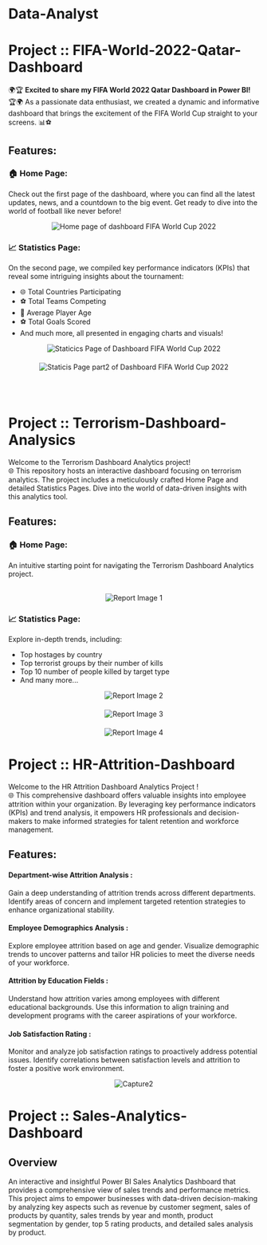 # Data-Analyst
# Project :: FIFA-World-2022-Qatar-Dashboard
🌍🏆 **Excited to share my FIFA World 2022 Qatar Dashboard in Power BI!** 🏆🌍
As a passionate data enthusiast, we created a dynamic and informative dashboard that brings the excitement of the FIFA World Cup straight to your screens. 📊⚽
## Features:
### 🏠 Home Page:
Check out the first page of the dashboard, where you can find all the latest updates, news, and a countdown to the big event. Get ready to dive into the world of football like never before!
<p align="center">
  <img src="Power BI Qatar Dashboard Analytic/Home page of dashboard FIFA World Cup 2022.PNG" alt="Home page of dashboard FIFA World Cup 2022">
</p>

### 📈 Statistics Page:
On the second page, we compiled key performance indicators (KPIs) that reveal some intriguing insights about the tournament:
- 🌐 Total Countries Participating
- ⚽ Total Teams Competing
- 🎂 Average Player Age
- ⚽ Total Goals Scored
- And much more, all presented in engaging charts and visuals!
<p align="center">
  <img src="Power BI Qatar Dashboard Analytic/Staticics Page of Dashboard FIFA World Cup 2022.PNG" alt="Staticics Page of Dashboard FIFA World Cup 2022">
</p>
<p style="margin-bottom: 20px;" align="center"></p>

<p align="center">
  <img src="Power BI Qatar Dashboard Analytic/Staticis Page part2 of Dashboard FIFA World Cup 2022.PNG" alt="Staticis Page part2 of Dashboard FIFA World Cup 2022">
</p>
<br>
<br>

# Project :: Terrorism-Dashboard-Analysics
Welcome to the Terrorism Dashboard Analytics project! 
<br>
🌐 This repository hosts an interactive dashboard focusing on terrorism analytics. The project includes a meticulously crafted Home Page and detailed Statistics Pages. Dive into the world of data-driven insights with this analytics tool.

## Features:
### 🏠 Home Page:
An intuitive starting point for navigating the Terrorism Dashboard Analytics project.
 <br>
 <br>
 <p align="center">
  <img src="Terrorism Dashboard/img/Report Image 1.PNG" alt="Report Image 1">
</p>

### 📈 Statistics Page:
Explore in-depth trends, including:
  - Top hostages by country
  - Top terrorist groups by their number of kills
  - Top 10 number of people killed by target type
  - And many more...

<p align="center">
  <img src="Terrorism Dashboard/img/Report Image 2.PNG" alt="Report Image 2">
</p>

<p style="margin-bottom: 20px;" align="center"></p>

<p align="center">
  <img src="Terrorism Dashboard/img/Report Image 3.PNG" alt="Report Image 3">
</p>
<p style="margin-bottom: 20px;" align="center"></p>

<p align="center">
  <img src="Terrorism Dashboard/img/Report Image 4.PNG" alt="Report Image 4">
</p>

# Project :: HR-Attrition-Dashboard
Welcome to the HR Attrition Dashboard Analytics Project ! 
<br>
🌐 This comprehensive dashboard offers valuable insights into employee attrition within your organization. By leveraging key performance indicators (KPIs) and trend analysis, it empowers HR professionals and decision-makers to make informed strategies for talent retention and workforce management.
## Features:
#### Department-wise Attrition Analysis :
 Gain a deep understanding of attrition trends across different departments. Identify areas of concern and implement targeted retention strategies to enhance organizational stability.

#### Employee Demographics Analysis :
Explore employee attrition based on age and gender. Visualize demographic trends to uncover patterns and tailor HR policies to meet the diverse needs of your workforce.

#### Attrition by Education Fields :
Understand how attrition varies among employees with different educational backgrounds. Use this information to align training and development programs with the career aspirations of your workforce.

#### Job Satisfaction Rating :
Monitor and analyze job satisfaction ratings to proactively address potential issues. Identify correlations between satisfaction levels and attrition to foster a positive work environment.
<br>

<p align="center">
  <img src="HR Attrition Dashboard/Capture2.PNG" alt="Capture2">
</p>


# Project :: Sales-Analytics-Dashboard
## Overview
An interactive and insightful Power BI Sales Analytics Dashboard that provides a comprehensive view of sales trends and performance metrics. This project aims to empower businesses with data-driven decision-making by analyzing key aspects such as revenue by customer segment, sales of products by quantity, sales trends by year and month, product segmentation by gender, top 5 rating products, and detailed sales analysis by product.
